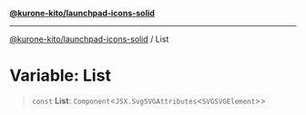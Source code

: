 [**@kurone-kito/launchpad-icons-solid**](../README.md)

***

[@kurone-kito/launchpad-icons-solid](../globals.md) / List

# Variable: List

> `const` **List**: `Component`\<`JSX.SvgSVGAttributes`\<`SVGSVGElement`\>\>
